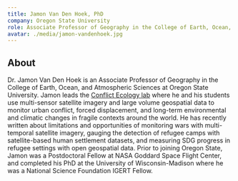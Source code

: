```yaml
---
title: Jamon Van Den Hoek, PhD
company: Oregon State University
role: Associate Professor of Geography in the College of Earth, Ocean, and Atmospheric Sciences
avatar: ./media/jamon-vandenhoek.jpg
---
```

## About

Dr. Jamon Van Den Hoek is an Associate Professor of Geography in the College of Earth, Ocean, and Atmospheric Sciences at Oregon State University. Jamon leads the [Conflict Ecology lab](www.conflict-ecology.org) where he and his students use multi-sensor satellite imagery and large volume geospatial data to monitor urban conflict, forced displacement, and long-term environmental and climatic changes in fragile contexts around the world. He has recently written about limitations and opportunities of monitoring wars with multi-temporal satellite imagery, gauging the detection of refugee camps with satellite-based human settlement datasets, and measuring SDG progress in refugee settings with open geospatial data. Prior to joining Oregon State, Jamon was a Postdoctoral Fellow at NASA Goddard Space Flight Center, and completed his PhD at the University of Wisconsin-Madison where he was a National Science Foundation IGERT Fellow.